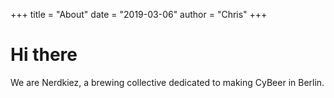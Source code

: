 +++
title = "About"
date = "2019-03-06"
author = "Chris"
+++

# Hi there

We are Nerdkiez, a brewing collective dedicated to making CyBeer in Berlin.
